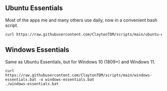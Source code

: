 ## Ubuntu Essentials
Most of the apps me and many others use daily, now in a convenient bash script.
```sh
curl https://raw.githubusercontent.com/ClaytonTDM/scripts/main/ubuntu-essentials.sh | bash
```

## Windows Essentials
Same as Ubuntu Essentials, but for Windows 10 (1809+) and Windows 11.
```
curl https://raw.githubusercontent.com/ClaytonTDM/scripts/main/windows-essentials.bat -o windows-essentials.bat
./windows-essentials.bat
```
